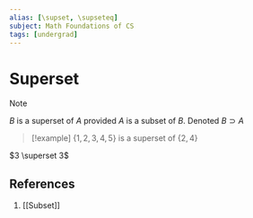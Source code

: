 ```yaml
---
alias: [\supset, \supseteq]
subject: Math Foundations of CS
tags: [undergrad]
---
```

# Superset
> [!note]
> $B$ is a superset of $A$ provided $A$ is a subset of $B$. Denoted $B \supset A$


> [!example] 
> $\{1,2,3,4,5\} \text{ is a superset of } \{2,4\}$


$3 \superset 3$
## References
1. [[Subset]]